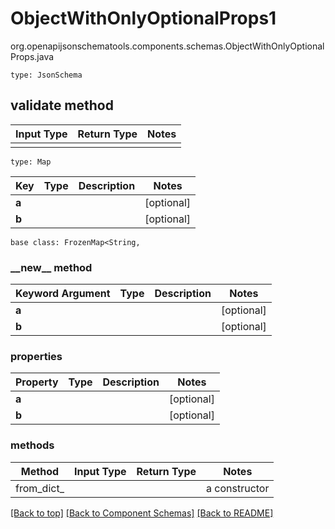 # ObjectWithOnlyOptionalProps1
org.openapijsonschematools.components.schemas.ObjectWithOnlyOptionalProps.java
```
type: JsonSchema
```

## validate method
Input Type | Return Type | Notes
------------ | ------------- | -------------
 |  |

```
type: Map
```
Key | Type |  Description | Notes
------------ | ------------- | ------------- | -------------
**a** |  |  | [optional]
**b** |  |  | [optional]

```
base class: FrozenMap<String, 
```
### &lowbar;&lowbar;new&lowbar;&lowbar; method
Keyword Argument | Type | Description | Notes
---------------- | ---- | ----------- | -----
**a** |  |  | [optional]
**b** |  |  | [optional]

### properties
Property | Type | Description | Notes
-------- | ---- | ----------- | -----
**a** |  |  | [optional]
**b** |  |  | [optional]

### methods
Method | Input Type | Return Type | Notes
------ | ---------- | ----------- | ------
from_dict_ |  |  | a constructor

[[Back to top]](#top) [[Back to Component Schemas]](../../../README.md#Component-Schemas) [[Back to README]](../../../README.md)
